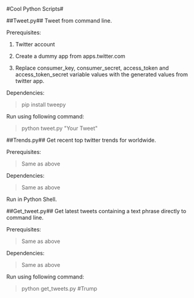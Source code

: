 #Cool Python Scripts#

##Tweet.py##
Tweet from command line.

Prerequisites:

1. Twitter account

2. Create a dummy app from apps.twitter.com

3. Replace consumer_key, consumer_secret, access_token and access_token_secret variable values with the generated values from twitter app.

Dependencies:

>pip install tweepy

Run using following command:
>python tweet.py "Your Tweet"

##Trends.py##
Get recent top twitter trends for worldwide.

Prerequisites: 

>Same as above

Dependencies:

>Same as above

Run in Python Shell.

##Get_tweet.py##
Get latest tweets containing a text phrase directly to command line.

Prerequisites:

>Same as above

Dependencies:

>Same as above

Run using following command:
>python get_tweets.py #Trump
